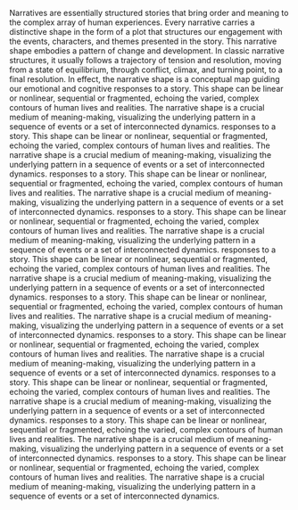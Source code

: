 
Narratives are essentially structured stories that bring order and meaning to the complex array of human experiences. Every narrative carries a distinctive shape in the form of a plot that structures our engagement with the events, characters, and themes presented in the story. This narrative shape embodies a pattern of change and development. In classic narrative structures, it usually follows a trajectory of tension and resolution, moving from a state of equilibrium, through conflict, climax, and turning point, to a final resolution. In effect, the narrative shape is a conceptual map guiding our emotional and cognitive responses to a story. This shape can be linear or nonlinear, sequential or fragmented, echoing the varied, complex contours of human lives and realities. The narrative shape is a crucial medium of meaning-making, visualizing the underlying pattern in a sequence of events or a set of interconnected dynamics. responses to a story. This shape can be linear or nonlinear, sequential or fragmented, echoing the varied, complex contours of human lives and realities. The narrative shape is a crucial medium of meaning-making, visualizing the underlying pattern in a sequence of events or a set of interconnected dynamics. responses to a story. This shape can be linear or nonlinear, sequential or fragmented, echoing the varied, complex contours of human lives and realities. The narrative shape is a crucial medium of meaning-making, visualizing the underlying pattern in a sequence of events or a set of interconnected dynamics. responses to a story. This shape can be linear or nonlinear, sequential or fragmented, echoing the varied, complex contours of human lives and realities. The narrative shape is a crucial medium of meaning-making, visualizing the underlying pattern in a sequence of events or a set of interconnected dynamics. responses to a story. This shape can be linear or nonlinear, sequential or fragmented, echoing the varied, complex contours of human lives and realities. The narrative shape is a crucial medium of meaning-making, visualizing the underlying pattern in a sequence of events or a set of interconnected dynamics. responses to a story. This shape can be linear or nonlinear, sequential or fragmented, echoing the varied, complex contours of human lives and realities. The narrative shape is a crucial medium of meaning-making, visualizing the underlying pattern in a sequence of events or a set of interconnected dynamics. responses to a story. This shape can be linear or nonlinear, sequential or fragmented, echoing the varied, complex contours of human lives and realities. The narrative shape is a crucial medium of meaning-making, visualizing the underlying pattern in a sequence of events or a set of interconnected dynamics. responses to a story. This shape can be linear or nonlinear, sequential or fragmented, echoing the varied, complex contours of human lives and realities. The narrative shape is a crucial medium of meaning-making, visualizing the underlying pattern in a sequence of events or a set of interconnected dynamics. responses to a story. This shape can be linear or nonlinear, sequential or fragmented, echoing the varied, complex contours of human lives and realities. The narrative shape is a crucial medium of meaning-making, visualizing the underlying pattern in a sequence of events or a set of interconnected dynamics. responses to a story. This shape can be linear or nonlinear, sequential or fragmented, echoing the varied, complex contours of human lives and realities. The narrative shape is a crucial medium of meaning-making, visualizing the underlying pattern in a sequence of events or a set of interconnected dynamics.

